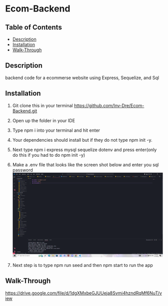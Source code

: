 # Ecom-Backend


## Table of Contents
- [Description](#description)
- [Installation](#installation)
- [Walk-Through](#Walk-Through)


## Description
backend code for a ecommerse website using Express, Sequelize, and Sql

## Installation

1. Git clone this in your terminal
https://github.com/Inv-Dre/Ecom-Backend.git

2. Open up the folder in your IDE

3. Type npm i into your terminal and hit enter
   
4. Your dependencies should install but if they do not type npm init -y.
  
5. Next type npm i express mysql sequelize dotenv and press enter(only do this if you had to do npm init -y)

6. Make a .env file that looks like the screen shot below and enter you sql password
![env-screenshot](<Desktop Screenshot 2023.11.03 - 18.31.10.92.png>)

7. Next step is to type npm run seed and then npm start to run the app

## Walk-Through
https://drive.google.com/file/d/1dgXMxbeGJUUeja8Svmi4hzndRqMf6NuT/view
